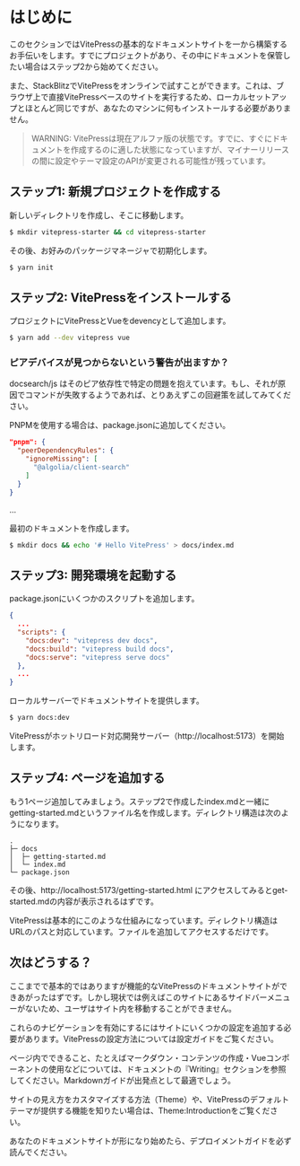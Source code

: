 # はじめに

このセクションではVitePressの基本的なドキュメントサイトを一から構築するお手伝いをします。すでにプロジェクトがあり、その中にドキュメントを保管したい場合はステップ2から始めてください。

また、StackBlitzでVitePressをオンラインで試すことができます。これは、ブラウザ上で直接VitePressベースのサイトを実行するため、ローカルセットアップとほとんど同じですが、あなたのマシンに何もインストールする必要がありません。

> WARNING: VitePressは現在アルファ版の状態です。すでに、すぐにドキュメントを作成するのに適した状態になっていますが、マイナーリリースの間に設定やテーマ設定のAPIが変更される可能性が残っています。

## ステップ1: 新規プロジェクトを作成する

新しいディレクトリを作成し、そこに移動します。

```sh
$ mkdir vitepress-starter && cd vitepress-starter
```

その後、お好みのパッケージマネージャで初期化します。

```sh
$ yarn init
```

## ステップ2: VitePressをインストールする

プロジェクトにVitePressとVueをdevencyとして追加します。

```sh
$ yarn add --dev vitepress vue
```

### ピアデバイスが見つからないという警告が出ますか？

docsearch/js はそのピア依存性で特定の問題を抱えています。もし、それが原因でコマンドが失敗するようであれば、とりあえずこの回避策を試してみてください。

PNPMを使用する場合は、package.jsonに追加してください。

```json
"pnpm": {
  "peerDependencyRules": {
    "ignoreMissing": [
      "@algolia/client-search"
    ]
  }
}
```

...


最初のドキュメントを作成します。

```sh
$ mkdir docs && echo '# Hello VitePress' > docs/index.md
```

## ステップ3: 開発環境を起動する

package.jsonにいくつかのスクリプトを追加します。

```json
{
  ...
  "scripts": {
    "docs:dev": "vitepress dev docs",
    "docs:build": "vitepress build docs",
    "docs:serve": "vitepress serve docs"
  },
  ...
}
```

ローカルサーバーでドキュメントサイトを提供します。

```sh
$ yarn docs:dev
```

VitePressがホットリロード対応開発サーバー（http://localhost:5173）を開始します。

## ステップ4: ページを追加する

もう1ページ追加してみましょう。ステップ2で作成したindex.mdと一緒にgetting-started.mdというファイル名を作成します。ディレクトリ構造は次のようになります。

```
.
├─ docs
│  ├─ getting-started.md
│  └─ index.md
└─ package.json
```

その後、http://localhost:5173/getting-started.html にアクセスしてみるとget-started.mdの内容が表示されるはずです。

VitePressは基本的にこのような仕組みになっています。ディレクトリ構造はURLのパスと対応しています。ファイルを追加してアクセスするだけです。

## 次はどうする？

ここまでで基本的ではありますが機能的なVitePressのドキュメントサイトができあがったはずです。しかし現状では例えばこのサイトにあるサイドバーメニューがないため、ユーザはサイト内を移動することができません。

これらのナビゲーションを有効にするにはサイトにいくつかの設定を追加する必要があります。VitePressの設定方法については設定ガイドをご覧ください。

ページ内でできること、たとえばマークダウン・コンテンツの作成・Vueコンポーネントの使用などについては、ドキュメントの『Writing』セクションを参照してください。Markdownガイドが出発点として最適でしょう。

サイトの見え方をカスタマイズする方法（Theme）や、VitePressのデフォルトテーマが提供する機能を知りたい場合は、Theme:Introductionをご覧ください。

あなたのドキュメントサイトが形になり始めたら、デプロイメントガイドを必ず読んでください。